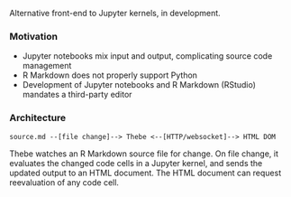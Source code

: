 Alternative front-end to Jupyter kernels, in development.

### Motivation

-   Jupyter notebooks mix input and output, complicating source code management
-   R Markdown does not properly support Python
-   Development of Jupyter notebooks and R Markdown (RStudio) mandates a third-party editor

### Architecture

```
source.md --[file change]--> Thebe <--[HTTP/websocket]--> HTML DOM
```

Thebe watches an R Markdown source file for change. On file change, it evaluates the changed code cells in a Jupyter kernel, and sends the updated output to an HTML document. The HTML document can request reevaluation of any code cell.
